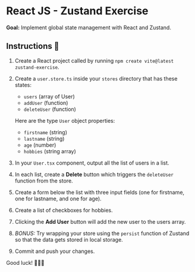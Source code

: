 # React JS - Zustand Exercise

**Goal:** Implement global state management with React and Zustand.

## Instructions 📖

1. Create a React project called by running `npm create vite@latest zustand-exercise`.
2. Create a `user.store.ts` inside your `stores` directory that has these states:

    - `users` (array of User)
    - `addUser` (function)
    - `deleteUser` (function)
  
   Here are the type `User` object properties:

    - `firstname` (string)
    - `lastname` (string)
    - `age` (number)
    - `hobbies` (string array)

4. In your `User.tsx` component, output all the list of users in a list.
5. In each list, create a **Delete** button which triggers the `deleteUser` function from the store.
6. Create a form below the list with three input fields (one for firstname, one for lastname, and one for age).
7. Create a list of checkboxes for hobbies.
8. Clicking the **Add User** button will add the new user to the users array.
9. *BONUS:* Try wrapping your store using the `persist` function of Zustand so that the data gets stored in local storage.
10. Commit and push your changes.

Good luck! 🎉🎉🎉
